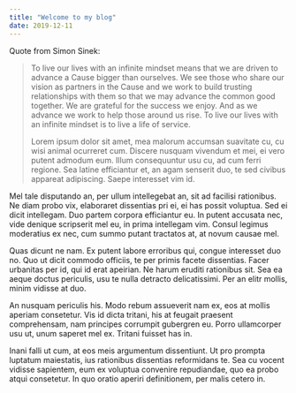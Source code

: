 ```yaml
---
title: "Welcome to my blog"
date: 2019-12-11
---
```

Quote from Simon Sinek:
>To live our lives with an infinite mindset means that we are driven to advance a Cause bigger than ourselves. We see those who share our vision as partners in the Cause and we work to build trusting relationships with them so that we may advance the common good together. We are grateful for the success we enjoy. And as we advance we work to help those around us rise. To live our lives with an infinite mindset is to live a life of service.
>
>
>Lorem ipsum dolor sit amet, mea malorum accumsan suavitate cu, cu wisi animal ocurreret cum. Discere nusquam vivendum et mei, ei vero putent admodum eum. Illum consequuntur usu cu, ad cum ferri regione. Sea latine efficiantur et, an agam senserit duo, te sed civibus appareat adipiscing. Saepe interesset vim id.

Mel tale disputando an, per ullum intellegebat an, sit ad facilisi rationibus. Ne diam probo vix, elaboraret dissentias pri ei, ei has possit voluptua. Sed ei dicit intellegam. Duo partem corpora efficiantur eu. In putent accusata nec, vide denique scripserit mel eu, in prima intellegam vim. Consul legimus moderatius ex nec, cum summo putant tractatos at, at novum causae mel.

Quas dicunt ne nam. Ex putent labore erroribus qui, congue interesset duo no. Quo ut dicit commodo officiis, te per primis facete dissentias. Facer urbanitas per id, qui id erat apeirian. Ne harum eruditi rationibus sit. Sea ea aeque doctus periculis, usu te nulla detracto delicatissimi. Per an elitr mollis, minim vidisse at duo.

An nusquam periculis his. Modo rebum assueverit nam ex, eos at mollis aperiam consetetur. Vis id dicta tritani, his at feugait praesent comprehensam, nam principes corrumpit gubergren eu. Porro ullamcorper usu ut, unum saperet mel ex. Tritani fuisset has in.

Inani falli ut cum, at eos meis argumentum dissentiunt. Ut pro prompta luptatum maiestatis, ius rationibus dissentias reformidans te. Sea cu vocent vidisse sapientem, eum ex voluptua convenire repudiandae, quo ea probo atqui consetetur. In quo oratio aperiri definitionem, per malis cetero in.
